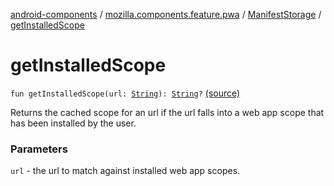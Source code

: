 [android-components](../../index.md) / [mozilla.components.feature.pwa](../index.md) / [ManifestStorage](index.md) / [getInstalledScope](./get-installed-scope.md)

# getInstalledScope

`fun getInstalledScope(url: `[`String`](https://kotlinlang.org/api/latest/jvm/stdlib/kotlin/-string/index.html)`): `[`String`](https://kotlinlang.org/api/latest/jvm/stdlib/kotlin/-string/index.html)`?` [(source)](https://github.com/mozilla-mobile/android-components/blob/master/components/feature/pwa/src/main/java/mozilla/components/feature/pwa/ManifestStorage.kt#L80)

Returns the cached scope for an url if the url falls into a web app scope that has been installed by the user.

### Parameters

`url` - the url to match against installed web app scopes.
